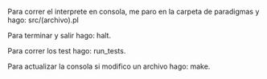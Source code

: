 Para correr el interprete en consola, me paro en la carpeta de paradigmas y hago: src/(archivo).pl 

Para terminar y salir hago: halt.

Para correr los test hago: run_tests.

Para actualizar la consola si modifico un archivo hago: make.
